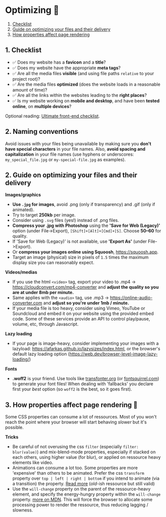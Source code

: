 # Optimizing 🚀

1. [Checklist](#1-checklist)
2. [Guide on optimizing your files and their delivery](#2-guide-on-optimizing-your-files-and-their-delivery)
3. [How properties affect page rendering](#3-how-properties-affect-page-rendering-)

## 1. Checklist

- ✅ Does my website has a **favicon** and a **title**?
- ✅ Does my website have the appropriate **meta tags**?
- ✅ Are all the media files **visible** (and using file paths `relative` to your project root)?
- ✅ Are the media files **optimized** (does the website loads in a reasonable amount of time)?
- ✅ Are all the links within the websites leading to the **right places**?
- ✅ Is my website working on **mobile and desktop**, and have been **tested online**, on **multiple devices**?

Optional reading: [Ultimate front-end checklist](https://github.com/thedaviddias/Front-End-Checklist).

## 2. Naming conventions

Avoid issues with your files being unavailable by making sure you **don't have special characters** in your file names. Also, **avoid spacing and capitalization** in your file names (use hyphens or underscores: `my_special_file.jpg` or `my-special-file.jpg` as examples).

## 2. Guide on optimizing your files and their delivery

**Images/graphics**

- **Use `.jpg` for images**, avoid .png (only if transparency) and .gif (only if animated).
- Try to target **250kb** per image.
- Consider using `.svg` files (yes!) instead of .png files.
- **Compress your .jpg with Photoshop** using the **'Save for Web (Legacy)'** option (under File->Export), `[Shift]+[Alt]+[Cmd]+[S]`. Choose **50–60** for quality.
- If 'Save for Web (Legacy)' is not available, use **'Export As'** (under File->Export).
- Or **compress your images online using Squoosh**, https://squoosh.app.
- Target an image (physical) size in pixels of `1.5` times the maximum display size you can reasonably expect.

**Videos/medias**

- If you use the html `<video>` tag, export your video to .mp4 -> https://cloudconvert.com/mp4-converter and **adjust the quality so you are at under 8mb per minute.**
- Same applies with the `<audio>` tag, use .mp3 -> https://online-audio-converter.com and **adjust so you're under 1mb / minute.**
- If your media file is too heavy, consider using Vimeo, YouTube or Soundcloud and embed it on your website using the provided embed code. Some of these services provide an API to control play/pause, volume, etc, through Javascript.

**Lazy loading**

- If your page is image-heavy, consider implementing your images with a lazyload: https://afarkas.github.io/lazysizes/index.html, or the browser's default lazy loading option (https://web.dev/browser-level-image-lazy-loading/)

**Fonts**

- **.woff2** is your friend. Use tools like [transfonter.org](https://transfonter.org) (or [fontsquirrel.com](https://www.fontsquirrel.com/tools/webfont-generator)) to generate your font files! When dealing with 'fallbacks' you declare first your *best* option (so `woff2` is the best, so it goes first).

## 3. How properties affect page rendering 🐌

Some CSS properties can consume a lot of ressources. Most of you won't reach the point where your browser will start behaving *slower* but it's possible.

**Tricks**

- Be careful of not overusing the css `filter` (especially `filter: blur(value)`) and mix-blend-mode properties, especially if stacked on each others, using higher value (for blur), or applied on ressource heavy elements like video.
- Animations can consume a lot too. Some properties are more 'expensive' than others to be animated. Prefer the css `transform` property over `top | left | right | bottom` if you intend to animate (via a transition) the property. [Read more](https://www.html5rocks.com/en/tutorials/speed/high-performance-animations/) (*old*-ish ressource but still valid)
- Use the `will-change` property on the parent of the ressource-heavy element, and specify the energy-hungry property within the `will-change` property. [more on MDN](https://developer.mozilla.org/en-US/docs/Web/CSS/will-change). This will force the browser to allocate some processing power to render the ressource, thus reducing lagging / slowness.
